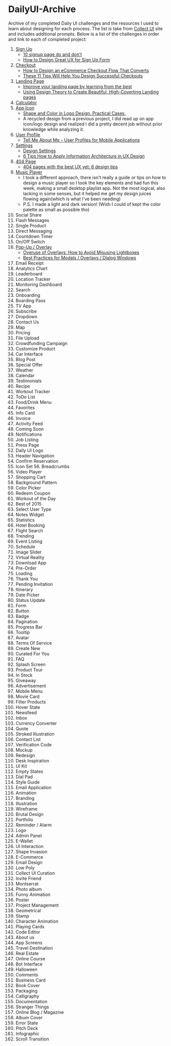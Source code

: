 # DailyUI-Archive
Archive of my completed Daily UI challenges and the resources I used to learn about designing for each process. The list is take from [Collect UI](http://collectui.com/challenges) site and includes additional prompts. Below is a list of the challenges in order and link to each of completed project:

1. [Sign Up](/001-SignUp/001-overview.jpg)
    * [10 signup page do and don’t](https://blog.prototypr.io/10-signup-page-do-and-dont-d4bd93ba2c8f?token=lNPNFOyTTZzWoGb9)
    * [How to Design Great UX for Sign Up Form](https://uxplanet.org/how-to-design-great-ux-for-sign-up-form-8ce39f84659)
2. [Checkout](/002-Checkout/checkout.gif)
    * [How to Design an eCommerce Checkout Flow That Converts](https://conversionxl.com/blog/how-to-design-an-ecommerce-checkout-flow-that-converts/)
    * [These 11 Tips Will Help You Design Successful Checkouts](https://medium.muz.li/these-11-tips-will-help-you-create-succesful-checkouts-b78f54a6751b)
3. [Landing Page](/003-LandingPage/10-Landing.jpg)
    * [Improve your landing page by learning from the best](https://medium.com/sketch-app-sources/improve-your-landing-page-by-learning-from-the-best-ddb431aa1c04)
    * [Using Design Theory to Create Beautiful, High-Coverting Landing pages](https://www.invisionapp.com/blog/high-converting-landing-pages/)
4. [Calculator](/004-Calculator/calculator.jpg)
5. [App Icon](005-AppIcon/005-AppIcon.jpg)
    * [Shape and Color in Logo Design. Practical Cases.](https://medium.com/@tubikstudio/shape-and-color-in-logo-design-practical-cases-65df7e4c4e1a)
    * A recycled design from a previous project, I did read up on app icon/logo design and realized I did a pretty decent job without prior knowledge while analyzing it.
6. [User Profile](/006-UserProfile/userprofile-preview.jpg)
    * [Tell Me About Me – User Profiles for Mobile Applications](https://www.interaction-design.org/literature/article/tell-me-about-me-user-profiles-for-mobile-applications)
7. [Settings](/007-Settings/settings-artboard.jpg)
    * [Design Settings](https://medium.com/@imran_parvez/designing-settings-b2a96878961b)
    * [6 Tips How to Apply Information Architecture in UX Design](https://tubikstudio.com/6-tips-how-to-apply-information-architecture-in-ux-design/)
8. [404 Page](/008-404Page/404page-preview.jpg)
    * [404 pages with the best UX yet: 6 design tips](https://www.justinmind.com/blog/6-best-practices-for-404-pages-with-killer-ux/)
9. [Music Player](/009-MusicPlayer/009-MusicPlayer.gif)
    * I took a different approach, there isn't really a guide or tips on how to design a music player so I took the key elements and had fun this week, making a small desktop playlist app. Not the most logical, also lacking in some senses, but it helped me get my design juices flowing again(which is what I've been needing)
    * P.S. I made a light and dark version! (Wish I could of kept the color palette as small as possible tho)
10. Social Share
11. Flash Messages
12. Single Product
13. Direct Messaging
14. Countdown Timer
15. On/Off Switch
16. [Pop-Up / Overlay](https://cdn.dribbble.com/users/1716352/screenshots/5572209/pop-up_overlay_-_dui_016.jpg)
      * [Overuse of Overlays: How to Avoid Misusing Lightboxes](https://www.nngroup.com/articles/overuse-of-overlays/)
      * [Best Practices for Modals / Overlays / Dialog Windows](https://uxplanet.org/best-practices-for-modals-overlays-dialog-windows-c00c66cddd8c)
17. Email Receipt
18. Analytics Chart
19. Leaderboard
20. Location Tracker
21. Monitoring Dashboard
22. Search
23. Onboarding
24. Boarding Pass
25. TV App
26. Subscribe
27. Dropdown
28. Contact Us
29. Map
30. Pricing
31. File Upload
32. Crowdfunding Campaign
33. Customize Product
34. Car Interface
35. Blog Post
36. Special Offer
37. Weather
38. Calendar
39. Testimonials
40. Recipe
41. Workout Tracker
42. ToDo List
43. Food/Drink Menu
44. Favorites
45. Info Card
46. Invoice
47. Activity Feed
48. Coming Soon
49. Notifications
50. Job Listing
51. Press Page
52. Daily UI Logo
53. Header Navigation
54. Confirm Reservation
55. Icon Set 56. Breadcrumbs
57. Video Player
58. Shopping Cart
59. Background Pattern
60. Color Picker
61. Redeem Coupon
62. Workout of the Day
63. Best of 2015
64. Select User Type
65. Notes Widget
66. Statistics
67. Hotel Booking
68. Flight Search
69. Trending
70. Event Listing
71. Schedule
72. Image Slider
73. Virtual Reality
74. Download App
75. Pre-Order
76. Loading
77. Thank You
78. Pending Invitation
79. Itinerary
80. Date Picker
81. Status Update
82. Form
83. Button
84. Badge
85. Pagination
86. Progress Bar
87. Tooltip
88. Avatar
89. Terms Of Service
90. Create New
91. Curated For You
92. FAQ
93. Splash Screen
95. Product Tour
96. In Stock
97. Giveaway
98. Advertisement
101. Mobile Menu
102. Movie Card
103. Filter Products
104. Hover State
105. Newsfeed
106. Inbox
107. Currency Converter
108. Quote
109. Stroked Illustration
110. Contact List
111. Verification Code
112. Mockup
113. Redesign
114. Desk Inspiration
115. UI Kit
116. Empty States
117. Dial Pad
118. Style Guide
119. Email Application
120. Animation
121. Branding
122. Illustration
123. Wireframe
124. Brutal Design
125. Portfolio
126. Reminder / Alarm
127. Logo
128. Admin Panel
129. E-Wallet
130. UI Interaction
131. Shape Invasion
132. E-Commerce
133. Email Design
134. Low Poly
135. Collect UI Curation
136. Invite Friend
137. Montserrat
138. Photo album
139. Funny Animation
140. Poster
141. Project Management
142. Geometrical
143. Stamp
144. Character Animation
145. Playing Cards
146. Code Editor
147. About us
148. App Screens
149. Travel Destination
150. Real Estate
152. Online Course
153. Bot Interface
154. Halloween
155. Comments
156. Business Card
157. Book Cover
158. Packaging
159. Calligraphy
160. Documentation
161. Stranger Things
162. Online Blog / Magazine
163. Album Cover
164. Error State
165. Pitch Deck
166. Infographic
167. Scroll Transition
